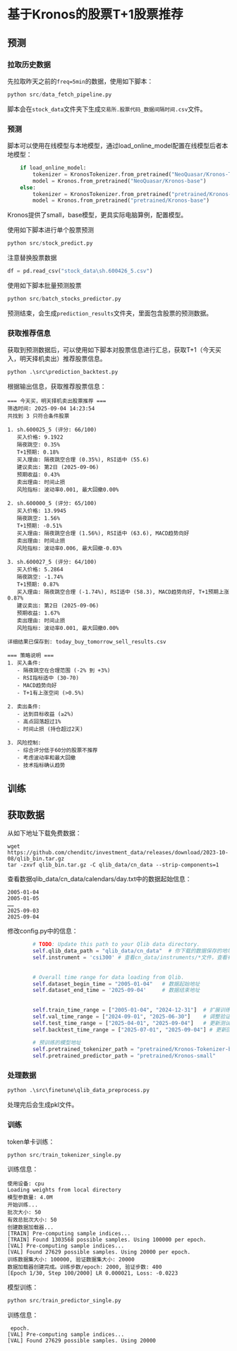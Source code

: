 # 基于Kronos的股票T+1股票推荐

## 预测

### 拉取历史数据

先拉取昨天之前的`freq=5min`的数据，使用如下脚本：

```python
python src/data_fetch_pipeline.py
```

脚本会在`stock_data`文件夹下生成`交易所.股票代码_数据间隔时间.csv`文件。

### 预测

脚本可以使用在线模型与本地模型，通过load_online_model配置在线模型后者本地模型：

```python
    if load_online_model:
        tokenizer = KronosTokenizer.from_pretrained("NeoQuasar/Kronos-Tokenizer-base")
        model = Kronos.from_pretrained("NeoQuasar/Kronos-base")
    else:
        tokenizer = KronosTokenizer.from_pretrained("pretrained/Kronos-Tokenizer-base")
        model = Kronos.from_pretrained("pretrained/Kronos-base")
```

Kronos提供了small，base模型，更具实际电脑算例，配置模型。

使用如下脚本进行单个股票预测

```python
python src/stock_predict.py
```

注意替换股票数据

```python
df = pd.read_csv("stock_data\sh.600426_5.csv")
```

使用如下脚本批量预测股票

```python
python src/batch_stocks_predictor.py
```

预测结束，会生成`prediction_results`文件夹，里面包含股票的预测数据。

### 获取推荐信息

获取到预测数据后，可以使用如下脚本对股票信息进行汇总，获取T+1（今天买入，明天择机卖出）推荐股票信息。

```python
python .\src\prediction_backtest.py
```

根据输出信息，获取推荐股票信息：

```log
=== 今天买，明天择机卖出股票推荐 ===
筛选时间: 2025-09-04 14:23:54
共找到 3 只符合条件股票

1. sh.600025_5 (评分: 66/100)
   买入价格: 9.1922
   隔夜跳空: 0.35%
   T+1预期: 0.18%
   买入理由: 隔夜跳空合理 (0.35%), RSI适中 (55.6)
   建议卖出: 第2日 (2025-09-06)
   预期收益: 0.43%
   卖出理由: 时间止损
   风险指标: 波动率0.001, 最大回撤0.00%

2. sh.600000_5 (评分: 65/100)
   买入价格: 13.9945
   隔夜跳空: 1.56%
   T+1预期: -0.51%
   买入理由: 隔夜跳空合理 (1.56%), RSI适中 (63.6), MACD趋势向好
   卖出理由: 时间止损
   风险指标: 波动率0.006, 最大回撤-0.03%

3. sh.600027_5 (评分: 64/100)
   买入价格: 5.2864
   隔夜跳空: -1.74%
   T+1预期: 0.87%
   买入理由: 隔夜跳空合理 (-1.74%), RSI适中 (58.3), MACD趋势向好, T+1预期上涨 0.87%
   建议卖出: 第2日 (2025-09-06)
   预期收益: 1.67%
   卖出理由: 时间止损
   风险指标: 波动率0.001, 最大回撤0.00%

详细结果已保存到: today_buy_tomorrow_sell_results.csv

=== 策略说明 ===
1. 买入条件:
   - 隔夜跳空在合理范围 (-2% 到 +3%)
   - RSI指标适中 (30-70)
   - MACD趋势向好
   - T+1有上涨空间 (>0.5%)

2. 卖出条件:
   - 达到目标收益 (≥2%)
   - 高点回落超过1%
   - 时间止损 (持仓超过2天)

3. 风险控制:
   - 综合评分低于60分的股票不推荐
   - 考虑波动率和最大回撤
   - 技术指标确认趋势
```

## 训练

## 获取数据

从如下地址下载免费数据：

```shell
wget https://github.com/chenditc/investment_data/releases/download/2023-10-08/qlib_bin.tar.gz
tar -zxvf qlib_bin.tar.gz -C qlib_data/cn_data --strip-components=1
```

查看数据qlib_data/cn_data/calendars/day.txt中的数据起始信息：

```shell
2005-01-04
2005-01-05
……
2025-09-03
2025-09-04
```

修改config.py中的信息：

```python
        # TODO: Update this path to your Qlib data directory.
        self.qlib_data_path = "qlib_data/cn_data"  # 你下载的数据保存的地址
        self.instrument = 'csi300' # 查看cn_data/instruments/*文件，查看有哪些，csi300，csi500或者其他，按照这个信息改。
        
        
        # Overall time range for data loading from Qlib.
        self.dataset_begin_time = "2005-01-04"   # 数据起始地址
        self.dataset_end_time = '2025-09-04'     # 数据结束地址
        
        
        self.train_time_range = ["2005-01-04", "2024-12-31"]  # 扩展训练集到2005年开始
        self.val_time_range = ["2024-09-01", "2025-06-30"]    # 调整验证集
        self.test_time_range = ["2025-04-01", "2025-09-04"]   # 更新测试集到最新数据
        self.backtest_time_range = ["2025-07-01", "2025-09-04"] # 更新回测时间范围
        
        # 预训练的模型地址
        self.pretrained_tokenizer_path = "pretrained/Kronos-Tokenizer-base"
        self.pretrained_predictor_path = "pretrained/Kronos-small"
```

### 处理数据

```python
python .\src\finetune\qlib_data_preprocess.py
```

处理完后会生成pkl文件。

### 训练

token单卡训练：

```python
python src/train_tokenizer_single.py
```

训练信息：

```shell
使用设备: cpu
Loading weights from local directory
模型参数量: 4.0M
开始训练...
批次大小: 50
有效总批次大小: 50
创建数据加载器...
[TRAIN] Pre-computing sample indices...
[TRAIN] Found 1303568 possible samples. Using 100000 per epoch.
[VAL] Pre-computing sample indices...
[VAL] Found 27629 possible samples. Using 20000 per epoch.
训练数据集大小: 100000, 验证数据集大小: 20000
数据加载器创建完成。训练步数/epoch: 2000, 验证步数: 400
[Epoch 1/30, Step 100/2000] LR 0.000021, Loss: -0.0223
```

模型训练：

```python
python src/train_predictor_single.py
```

训练信息：

```shell
 epoch.
[VAL] Pre-computing sample indices...
[VAL] Found 27629 possible samples. Using 20000 
```
